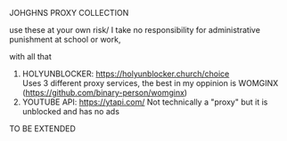 JOHGHNS PROXY COLLECTION

use these at your own risk/ I take no responsibility for administrative punishment at school or work,

with all that

1. HOLYUNBLOCKER: https://holyunblocker.church/choice  
    Uses 3 different proxy services, the best in my oppinion is WOMGINX (https://github.com/binary-person/womginx) 
2. YOUTUBE API: https://ytapi.com/
    Not technically a "proxy" but it is unblocked and has no ads


TO BE EXTENDED 
